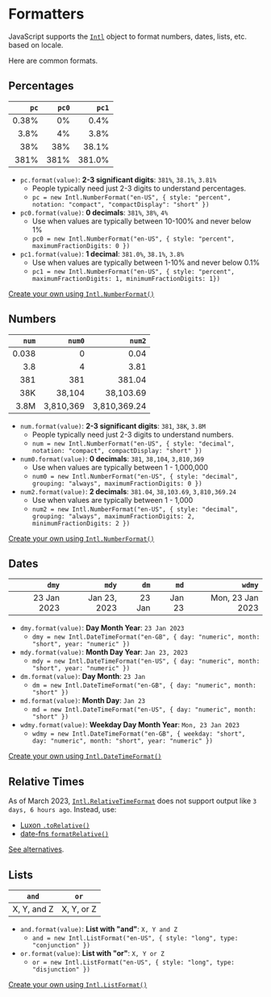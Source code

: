 # Formatters

JavaScript supports the [`Intl`](https://developer.mozilla.org/en-US/docs/Web/JavaScript/Reference/Global_Objects/Intl)
object to format numbers, dates, lists, etc. based on locale.

Here are common formats.

## Percentages

|  `pc` | `pc0` |  `pc1` |
| ----: | ----: | -----: |
| 0.38% |    0% |   0.4% |
|  3.8% |    4% |   3.8% |
|   38% |   38% |  38.1% |
|  381% |  381% | 381.0% |

- `pc.format(value)`: **2-3 significant digits**: `381%`, `38.1%`, `3.81%`
  - People typically need just 2-3 digits to understand percentages.
  - `pc = new Intl.NumberFormat("en-US", { style: "percent", notation: "compact", "compactDisplay": "short" })`
- `pc0.format(value)`: **0 decimals**: `381%`, `38%`, `4%`
  - Use when values are typically between 10-100% and never below 1%
  - `pc0 = new Intl.NumberFormat("en-US", { style: "percent", maximumFractionDigits: 0 })`
- `pc1.format(value)`: **1 decimal**: `381.0%`, `38.1%`, `3.8%`
  - Use when values are typically between 1-10% and never below 0.1%
  - `pc1 = new Intl.NumberFormat("en-US", { style: "percent", maximumFractionDigits: 1, minimumFractionDigits: 1})`

[Create your own using `Intl.NumberFormat()`](https://developer.mozilla.org/en-US/docs/Web/JavaScript/Reference/Global_Objects/Intl/NumberFormat/NumberFormat)

## Numbers

| `num` |    `num0` |       `num2` |
| ----: | --------: | -----------: |
| 0.038 |         0 |         0.04 |
|   3.8 |         4 |         3.81 |
|   381 |       381 |       381.04 |
|   38K |    38,104 |    38,103.69 |
|  3.8M | 3,810,369 | 3,810,369.24 |

- `num.format(value)`: **2-3 significant digits**: `381`, `38K`, `3.8M`
  - People typically need just 2-3 digits to understand numbers.
  - `num = new Intl.NumberFormat("en-US", { style: "decimal", notation: "compact", compactDisplay: "short" })`
- `num0.format(value)`: **0 decimals**: `381`, `38,104`, `3,810,369`
  - Use when values are typically between 1 - 1,000,000
  - `num0 = new Intl.NumberFormat("en-US", { style: "decimal", grouping: "always", maximumFractionDigits: 0 })`
- `num2.format(value)`: **2 decimals**: `381.04`, `38,103.69`, `3,810,369.24`
  - Use when values are typically between 1 - 1,000
  - `num2 = new Intl.NumberFormat("en-US", { style: "decimal", grouping: "always", maximumFractionDigits: 2, minimumFractionDigits: 2 })`

[Create your own using `Intl.NumberFormat()`](https://developer.mozilla.org/en-US/docs/Web/JavaScript/Reference/Global_Objects/Intl/NumberFormat/NumberFormat)

## Dates

|       `dmy` |        `mdy` |   `dm` |   `md` |           `wdmy` |
| ----------: | -----------: | -----: | -----: | ---------------: |
| 23 Jan 2023 | Jan 23, 2023 | 23 Jan | Jan 23 | Mon, 23 Jan 2023 |

- `dmy.format(value)`: **Day Month Year**: `23 Jan 2023`
  - `dmy = new Intl.DateTimeFormat("en-GB", { day: "numeric", month: "short", year: "numeric" })`
- `mdy.format(value)`: **Month Day Year**: `Jan 23, 2023`
  - `mdy = new Intl.DateTimeFormat("en-US", { day: "numeric", month: "short", year: "numeric" })`
- `dm.format(value)`: **Day Month**: `23 Jan`
  - `dm = new Intl.DateTimeFormat("en-GB", { day: "numeric", month: "short" })`
- `md.format(value)`: **Month Day**: `Jan 23`
  - `md = new Intl.DateTimeFormat("en-US", { day: "numeric", month: "short" })`
- `wdmy.format(value)`: **Weekday Day Month Year**: `Mon, 23 Jan 2023`
  - `wdmy = new Intl.DateTimeFormat("en-GB", { weekday: "short", day: "numeric", month: "short", year: "numeric" })`

[Create your own using `Intl.DateTimeFormat()`](https://developer.mozilla.org/en-US/docs/Web/JavaScript/Reference/Global_Objects/Intl/DateTimeFormat/DateTimeFormat)

## Relative Times

As of March 2023, [`Intl.RelativeTimeFormat`](https://developer.mozilla.org/en-US/docs/Web/JavaScript/Reference/Global_Objects/Intl/RelativeTimeFormat/RelativeTimeFormat)
does not support output like `3 days, 6 hours ago`. Instead, use:

- [Luxon `.toRelative()`](https://moment.github.io/luxon/docs/class/src/datetime.js~DateTime.html#instance-method-toRelative)
- [date-fns `formatRelative()`](https://date-fns.org/v2.29.3/docs/formatRelative)

[See alternatives](https://blog.logrocket.com/4-alternatives-to-moment-js-for-internationalizing-dates/).

## Lists

| `and`       | `or`       |
| ----------- | ---------- |
| X, Y, and Z | X, Y, or Z |

- `and.format(value)`: **List with "and"**: `X, Y and Z`
  - `and = new Intl.ListFormat("en-US", { style: "long", type: "conjunction" })`
- `or.format(value)`: **List with "or"**: `X, Y or Z`
  - `or = new Intl.ListFormat("en-US", { style: "long", type: "disjunction" })`

[Create your own using `Intl.ListFormat()`](https://developer.mozilla.org/en-US/docs/Web/JavaScript/Reference/Global_Objects/Intl/ListFormat/ListFormat)
